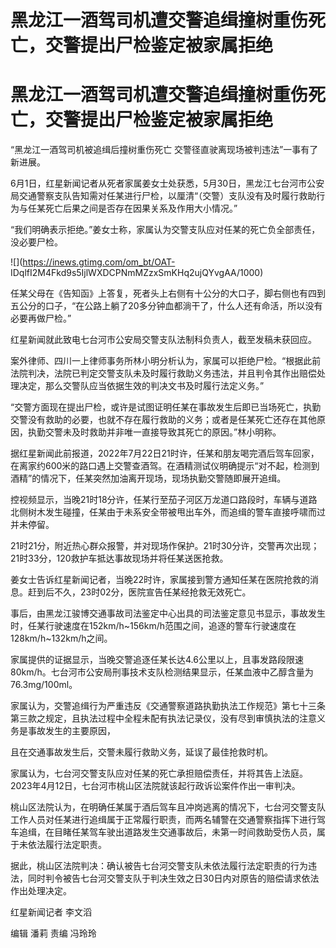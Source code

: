# 黑龙江一酒驾司机遭交警追缉撞树重伤死亡，交警提出尸检鉴定被家属拒绝

# 黑龙江一酒驾司机遭交警追缉撞树重伤死亡，交警提出尸检鉴定被家属拒绝

“黑龙江一酒驾司机被追缉后撞树重伤死亡 交警径直驶离现场被判违法”一事有了新进展。

6月1日，红星新闻记者从死者家属姜女士处获悉，5月30日，黑龙江七台河市公安局交通警察支队告知需对任某进行尸检，以厘清“（交警）支队没有及时履行救助行为与任某死亡后果之间是否存在因果关系及作用大小情况。”

“我们明确表示拒绝。”姜女士称，家属认为交警支队应对任某的死亡负全部责任，没必要尸检。

![](https://inews.gtimg.com/om_bt/OAT-
IDqlfI2M4Fkd9s5IjlWXDCPNmMZzxSmKHq2ujQYvgAA/1000)

任某父母在《告知函》上答复，死者头上右侧有十公分的大口子，脚右侧也有四到五公分的口子，“在公路上躺了20多分钟血都淌干了，什么人还有命活，所以没有必要再做尸检。”

红星新闻就此致电七台河市公安局交警支队法制科负责人，截至发稿未获回应。

案外律师、四川一上律师事务所林小明分析认为，家属可以拒绝尸检。“根据此前法院判决，法院已判定交警支队未及时履行救助义务违法，并且判令其作出赔偿处理决定，那么交警队应当依据生效的判决文书及时履行法定义务。”

“交警方面现在提出尸检，或许是试图证明任某在事故发生后即已当场死亡，执勤交警没有救助的必要，也就不存在履行救助的义务；或者是任某死亡还存在其他原因，执勤交警未及时救助并非唯一直接导致其死亡的原因。”林小明称。

据红星新闻此前报道，2022年7月22日21时许，任某和朋友喝完酒后驾车回家，在离家约600米的路口遇上交警查酒驾。在酒精测试仪明确提示“对不起，检测到酒精”的情况下，任某突然加油离开现场，现场执勤交警随即展开追缉。

控视频显示，当晚21时18分许，任某行至茄子河区万龙道口路段时，车辆与道路北侧树木发生碰撞，任某由于未系安全带被甩出车外，而追缉的警车直接呼啸而过并未停留。

21时21分，附近热心群众报警，并对现场作保护。21时30分许，交警再次出现；21时33分，120救护车抵达事故现场并将任某送医抢救。

姜女士告诉红星新闻记者，当晚22时许，家属接到警方通知任某在医院抢救的消息。赶到后不久，23时02分，医院宣告任某经抢救无效死亡。

事后，由黑龙江骏博交通事故司法鉴定中心出具的司法鉴定意见书显示，事故发生时，任某行驶速度在152km/h~156km/h范围之间，追逐的警车行驶速度在128km/h~132km/h之间。

家属提供的证据显示，当晚交警追逐任某长达4.6公里以上，且事发路段限速80km/h。七台河市公安局刑事技术支队检测结果显示，任某血液中乙醇含量为76.3mg/100ml。

家属认为，交警追缉行为严重违反《交通警察道路执勤执法工作规范》第七十三条第三款之规定，且执法过程中全程未配有执法记录仪，没有尽到审慎执法的注意义务是事故发生的主要原因，

且在交通事故发生后，交警未履行救助义务，延误了最佳抢救时机。

家属认为，七台河交警支队应对任某的死亡承担赔偿责任，并将其告上法庭。2023年4月12日，七台河市桃山区法院就该起行政诉讼案件作出一审判决。

桃山区法院认为，在明确任某属于酒后驾车且冲岗逃离的情况下，七台河交警支队工作人员对任某进行追缉属于正常履行职责，而两名辅警在交通警察指挥下进行驾车追缉，在目睹任某驾车驶出道路发生交通事故后，未第一时间救助受伤人员，属于未依法履行法定职责。

据此，桃山区法院判决：确认被告七台河交警支队未依法履行法定职责的行为违法，同时判令被告七台河交警支队于判决生效之日30日内对原告的赔偿请求依法作出处理决定。

红星新闻记者 李文滔

编辑 潘莉 责编 冯玲玲

